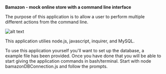 **Bamazon - mock online store with a command line interface**


The purpose of this application is to allow a user to perform multiple different actions from the command line.

![alt text](https://github.com/csvernon/Bamazon/blob/master/bamazonGIF.gif)


This application utilies node.js, javascript, inquirer, and MySQL.


To use this application yourself you'll want to set up the database, a example file has been provided.  Once you have done that you will be able to start giving the application commands in bash/terminal. Start with node bamazonDBConnection.js and follow the prompts.
